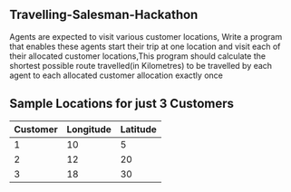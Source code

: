 ## Travelling-Salesman-Hackathon

Agents are expected to visit various customer locations, Write a program that enables these agents start their trip at one location and visit each of their allocated customer locations,This program should calculate the shortest possible route travelled(in Kilometres) to be travelled by each agent to each allocated customer allocation exactly once

## Sample Locations for just 3 Customers

| Customer | Longitude | Latitude |
| ------ | ------ | ------ |
| 1 | 10 | 5 |
| 2 | 12 | 20 |
| 3 | 18 | 30 |

